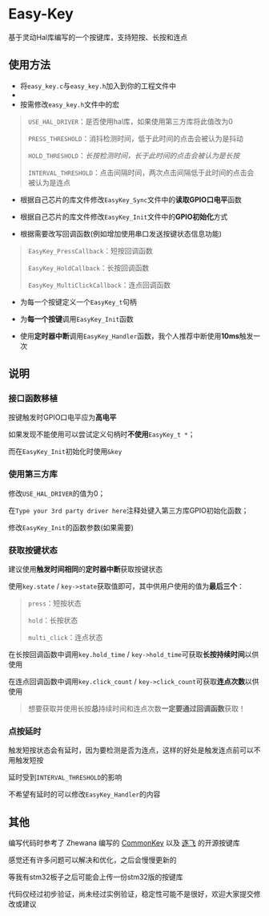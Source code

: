 # Easy-Key

基于灵动Hal库编写的一个按键库，支持短按、长按和连点



## 使用方法

- 将`easy_key.c`与`easy_key.h`加入到你的工程文件中
- 
- 按需修改`easy_key.h`文件中的宏

>`USE_HAL_DRIVER`：是否使用hal库，如果使用第三方库将此值改为0
>
>`PRESS_THRESHOLD`：消抖检测时间，低于此时间的点击会被认为是抖动
>
>`HOLD_THRESHOLD`：*长按检测时间，长于此时间的点击会被认为是长按*
>
>`INTERVAL_THRESHOLD`：点击间隔时间，两次点击间隔低于此时间的点击会被认为是连点

* 根据自己芯片的库文件修改`EasyKey_Sync`文件中的**读取GPIO口电平**函数

* 根据自己芯片的库文件修改`EasyKey_Init`文件中的**GPIO初始化**方式

* 根据需要改写回调函数(例如增加使用串口发送按键状态信息功能)

>`EasyKey_PressCallback`：短按回调函数
>
>`EasyKey_HoldCallback`：长按回调函数
>
>`EasyKey_MultiClickCallback`：连点回调函数

* 为每一个按键定义一个`EasyKey_t`句柄

* 为**每一个按键**调用`EasyKey_Init`函数

* 使用**定时器中断**调用`EasyKey_Handler`函数，我个人推荐中断使用**10ms**触发一次



## 说明

### 接口函数移植

按键触发时GPIO口电平应为**高电平**

如果发现不能使用可以尝试定义句柄时**不使用**`EasyKey_t *`；

而在`EasyKey_Init`初始化时使用`&key`

### 使用第三方库

修改`USE_HAL_DRIVER`的值为0；

在`Type your 3rd party driver here`注释处键入第三方库GPIO初始化函数；

修改`EasyKey_Init`的函数参数(如果需要)

### 获取按键状态

建议使用**触发时间相同**的**定时器中断**获取按键状态

使用`key.state` / `key->state`获取值即可，其中供用户使用的值为**最后三个**：

> `press`：短按状态
>
> `hold`：长按状态
>
> `multi_click`：连点状态

在长按回调函数中调用`key.hold_time` / `key->hold_time`可获取**长按持续时间**以供使用

在连点回调函数中调用`key.click_count` / `key->click_count`可获取**连点次数**以供使用

> 想要获取并使用长按**总**持续时间和连点次数**一定要通过回调函数**获取！

### 点按延时

触发短按状态会有延时，因为要检测是否为连点，这样的好处是触发连点前可以不用触发短按

延时受到`INTERVAL_THRESHOLD`的影响

不希望有延时的可以修改`EasyKey_Handler`的内容

## 其他

编写代码时参考了 Zhewana 编写的 [CommonKey](https://github.com/Zhewana/CommonKey) 以及 [逐飞](https://gitee.com/seekfree) 的开源按键库

感觉还有许多问题可以解决和优化，之后会慢慢更新的

等我有stm32板子之后可能会上传一份stm32版的按键库

代码仅经过初步验证，尚未经过实例验证，稳定性可能不是很好，欢迎大家提交修改或建议
